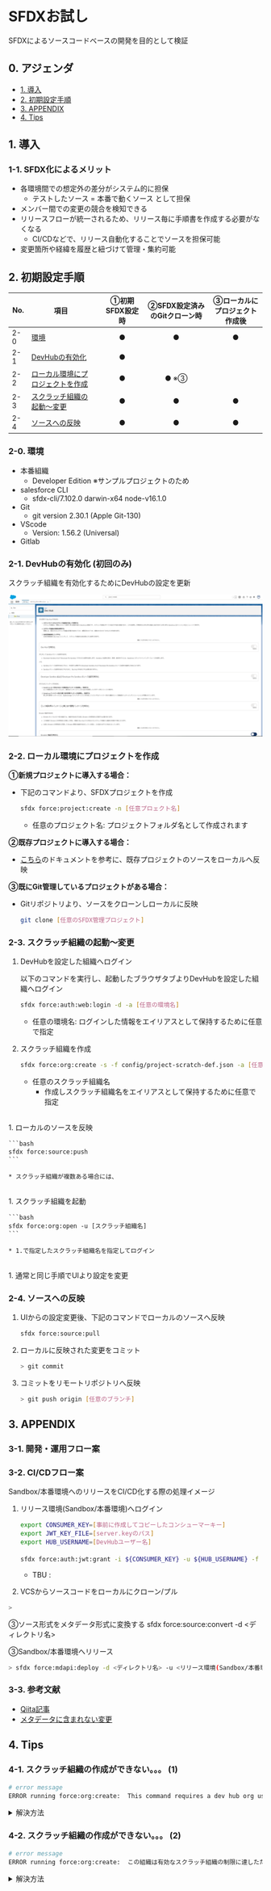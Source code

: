 # SFDXお試し

SFDXによるソースコードベースの開発を目的として検証

## 0. アジェンダ

* [1. 導入](#1-導入)
* [2. 初期設定手順](#2-初期設定手順)
* [3. APPENDIX](#3-appendix)
* [4. Tips](#4-tips)

## 1. 導入

### 1-1. SFDX化によるメリット

* 各環境間での想定外の差分がシステム的に担保
  * テストしたソース = 本番で動くソース として担保
* メンバー間での変更の競合を検知できる
* リリースフローが統一されるため、リリース毎に手順書を作成する必要がなくなる
  * CI/CDなどで、リリース自動化することでソースを担保可能
* 変更箇所や経緯を履歴と紐づけて管理・集約可能

## 2. 初期設定手順

|No.|項目||①初期SFDX設定時|②SFDX設定済みのGitクローン時|③ローカルにプロジェクト作成後|
|---|---|---|:---:|:---:|:---:|
|2-0|[環境](#2-0-環境)||●|●|●|
|2-1|[DevHubの有効化](#2-1-DevHubの有効化-初回のみ)||●|||
|2-2|[ローカル環境にプロジェクトを作成](#2-2-ローカル環境にプロジェクトを作成)||●|● ※③||
|2-3|[スクラッチ組織の起動〜変更](#2-3-スクラッチ組織の起動変更)||●|●|●|
|2-4|[ソースへの反映](#2-4-ソースへの反映)||●|●|●|

### 2-0. 環境

* 本番組織
  * Developer Edition ※サンプルプロジェクトのため
* salesforce CLI
  * sfdx-cli/7.102.0 darwin-x64 node-v16.1.0
* Git
  * git version 2.30.1 (Apple Git-130)
* VScode
  * Version: 1.56.2 (Universal)
* Gitlab

### 2-1. DevHubの有効化 (初回のみ)

スクラッチ組織を有効化するためにDevHubの設定を更新

![DevHub設定](./assets/setting_for_devhub_org.PNG)

### 2-2. ローカル環境にプロジェクトを作成

__①新規プロジェクトに導入する場合：__

* 下記のコマンドより、SFDXプロジェクトを作成

  ```bash
  sfdx force:project:create -n [任意プロェクト名]
  ```

  * 任意のプロジェクト名: プロジェクトフォルダ名として作成されます

__②既存プロジェクトに導入する場合：__

* [こちら](https://developer.salesforce.com/docs/atlas.ja-jp.230.0.sfdx_dev.meta/sfdx_dev/sfdx_dev_ws_create_from_existing.htm)のドキュメントを参考に、既存プロジェクトのソースをローカルへ反映

__③既にGit管理しているプロジェクトがある場合：__

* Gitリポジトリより、ソースをクローンしローカルに反映

  ```bash
  git clone [任意のSFDX管理プロジェクト]
  ```

### 2-3. スクラッチ組織の起動〜変更

1. DevHubを設定した組織へログイン

    以下のコマンドを実行し、起動したブラウザタブよりDevHubを設定した組織へログイン

    ```bash
    sfdx force:auth:web:login -d -a [任意の環境名]
    ```

    * 任意の環境名: ログインした情報をエイリアスとして保持するために任意で指定

1. スクラッチ組織を作成

    ```bash
    sfdx force:org:create -s -f config/project-scratch-def.json -a [任意のスクラッチ組織名]
    ```

    * 任意のスクラッチ組織名
      * 作成しスクラッチ組織名をエイリアスとして保持するために任意で指定
<br>
1. ローカルのソースを反映

    ```bash
    sfdx force:source:push
    ```

    * スクラッチ組織が複数ある場合には、
<br>
1. スクラッチ組織を起動

    ```bash
    sfdx force:org:open -u [スクラッチ組織名]
    ```

    * 1.で指定したスクラッチ組織名を指定してログイン
<br>
1. 通常と同じ手順でUIより設定を変更

### 2-4. ソースへの反映

1. UIからの設定変更後、下記のコマンドでローカルのソースへ反映

    ```bash
    sfdx force:source:pull
    ```

1. ローカルに反映された変更をコミット

    ```bash
    > git commit
    ```

1. コミットをリモートリポジトリへ反映

    ```bash
    > git push origin [任意のブランチ]
    ```

## 3. APPENDIX

### 3-1. 開発・運用フロー案

### 3-2. CI/CDフロー案

Sandbox/本番環境へのリリースをCI/CD化する際の処理イメージ

1. リリース環境(Sandbox/本番環境)へログイン

    ```bash
    export CONSUMER_KEY=[事前に作成してコピーしたコンシューマーキー]
    export JWT_KEY_FILE=[server.keyのパス]
    export HUB_USERNAME=[DevHubユーザー名]

    sfdx force:auth:jwt:grant -i ${CONSUMER_KEY} -u ${HUB_USERNAME} -f ${JWT_KEY_FILE} -a jwt
    ```

    * TBU :

1. VCSからソースコードをローカルにクローン/プル

  ```bash
  > 
  ```

③ソース形式をメタデータ形式に変換する
sfdx force:source:convert -d <ディレクトリ名>

③Sandbox/本番環境へリリース

  ```bash
  > sfdx force:mdapi:deploy -d <ディレクトリ名> -u <リリース環境(Sandbox/本番環境)の別名>
  ```

### 3-3. 参考文献

* [Qiita記事](https://qiita.com/yhayashi30/items/80dd868f2e15aac67072)
* [メタデータに含まれない変更](https://developer.salesforce.com/docs/atlas.ja-jp.api_meta.meta/api_meta/meta_unsupported_types.htm)

## 4. Tips

### 4-1. スクラッチ組織の作成ができない。。。 (1)

```bash
# error message
ERROR running force:org:create:  This command requires a dev hub org username set either with a flag or by default in the config.
```

<details>
<summary>解決方法</summary>

* ログイン情報が正しくない可能性があります。再度下記のコマンドよりログインしてください。

  ```bash
  > sfdx force:auth:web:login -d -a [任意の環境名]
  ```

</details>

### 4-2. スクラッチ組織の作成ができない。。。 (2)

```bash
# error message
ERROR running force:org:create:  この組織は有効なスクラッチ組織の制限に達したため、サインアップ要求に失敗しました
```

<details>
<summary>解決方法</summary>

* スクラッチ組織が作成上限に達していると思われます。DevHub設定をした組織より、不要なスクラッチ組織を削除ください。
  * 手順
    1. DevHub組織を設定した環境へUIでログインします。
    2. アプリケーションランチャーから`有効なDevHub組織`を検索します。
    3. レコードの件数がスクラッチ組織を作成可能な上限に達している場合、不要と思われる組織を削除します。
        * [Edition毎のスクラッチ組織最大数](https://developer.salesforce.com/docs/atlas.ja-jp.230.0.sfdx_dev.meta/sfdx_dev/sfdx_dev_scratch_orgs_editions_and_allocations.htm)
        * 下記のコマンドで現在の使用状況を確認可能です。

          ```bash
          > sfdx force:limits:api:display -u [設定したDevHubのエイリアス名]
          ```

</details>

